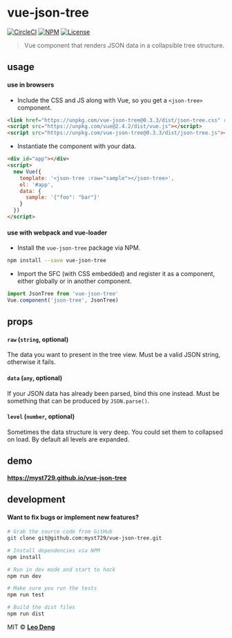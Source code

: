 # vue-json-tree

[![CircleCI](https://img.shields.io/circleci/project/myst729/vue-json-tree/master.svg)](https://circleci.com/gh/myst729/vue-json-tree/tree/master)
[![NPM](https://img.shields.io/npm/v/vue-json-tree.svg)](https://www.npmjs.com/package/vue-json-tree)
[![License](https://img.shields.io/badge/license-MIT-blue.svg)](https://github.com/myst729/Vuelog/blob/master/LICENSE)

> Vue component that renders JSON data in a collapsible tree structure.


## usage

#### use in browsers

- Include the CSS and JS along with Vue, so you get a `<json-tree>` component.

```html
<link href="https://unpkg.com/vue-json-tree@0.3.3/dist/json-tree.css" rel="stylesheet">
<script src="https://unpkg.com/vue@2.4.2/dist/vue.js"></script>
<script src="https://unpkg.com/vue-json-tree@0.3.3/dist/json-tree.js"></script>
```

- Instantiate the component with your data.

```html
<div id="app"></div>
<script>
  new Vue({
    template: '<json-tree :raw="sample"></json-tree>',
    el: '#app',
    data: {
      sample: '{"foo": "bar"}'
    }
  })
</script>
```

#### use with **webpack** and **vue-loader**

- Install the `vue-json-tree` package via NPM.

```bash
npm install --save vue-json-tree
```

- Import the SFC (with CSS embedded) and register it as a component, either globally or in another component.

```js
import JsonTree from 'vue-json-tree'
Vue.component('json-tree', JsonTree)
```

## props

#### `raw` (`string`, optional)

The data you want to present in the tree view. Must be a valid JSON string, otherwise it fails.

#### `data` (`any`, optional)

If your JSON data has already been parsed, bind this one instead. Must be something that can be produced by `JSON.parse()`.

#### `level` (`number`, optional)

Sometimes the data structure is very deep. You could set them to collapsed on load. By default all levels are expanded.

## demo

**https://myst729.github.io/vue-json-tree**

## development

#### Want to fix bugs or implement new features?

```bash
# Grab the source code from GitHub
git clone git@github.com:myst729/vue-json-tree.git

# Install dependencies via NPM
npm install

# Run in dev mode and start to hack
npm run dev

# Make sure you run the tests
npm run test

# Build the dist files
npm run dist
```


MIT © [**Leo Deng**](https://myst729.github.io/)
